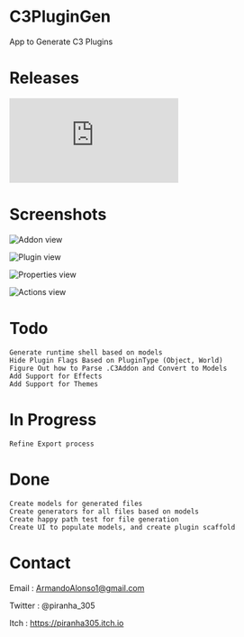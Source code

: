 # C3PluginGen
App to Generate C3 Plugins 

# Releases
![Alpha version 0.01](https://github.com/armandoalonso/C3PluginGen/blob/alpha/Builds/C3PluginGen_alphav0.01.rar "Alpha ver 0.01")


# Screenshots
![Addon view](https://github.com/armandoalonso/C3PluginGen/tree/master/Screenshots/1.png "Addon view") 

![Plugin view](https://github.com/armandoalonso/C3PluginGen/tree/master/Screenshots/2.png "Plugin view")

![Properties view](https://github.com/armandoalonso/C3PluginGen/tree/master/Screenshots/3.png "Properties view")

![Actions view](https://github.com/armandoalonso/C3PluginGen/tree/master/Screenshots/4.png "Actions view")


# Todo
	Generate runtime shell based on models
	Hide Plugin Flags Based on PluginType (Object, World)
	Figure Out how to Parse .C3Addon and Convert to Models
	Add Support for Effects
	Add Support for Themes

# In Progress
	Refine Export process
	
# Done
	Create models for generated files
	Create generators for all files based on models
	Create happy path test for file generation
	Create UI to populate models, and create plugin scaffold 


# Contact
Email 	: ArmandoAlonso1@gmail.com

Twitter : @piranha_305

Itch 	: https://piranha305.itch.io
